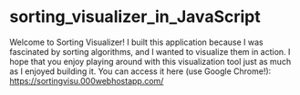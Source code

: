 # sorting_visualizer_in_JavaScript

Welcome to Sorting Visualizer! I built this application because I was fascinated by sorting algorithms, and I wanted to visualize them in action. I hope that you enjoy 
playing around with this visualization tool just as much as I enjoyed building it. You can access it here (use Google Chrome!): 
https://sortingvisu.000webhostapp.com/
